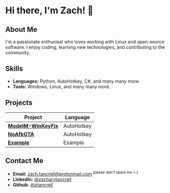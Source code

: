 # Hi there, I'm Zach! 👋

## About Me
I'm a passionate enthusiast who loves working with Linux and open-source software. I enjoy coding, learning new technologies, and contributing to the community.

## Skills
- **Languages:** Python, AutoHotkey, C#, and many many more.
- **Tools:** Windows, Linux, and many many more.

## Projects

| Project | Language |
| --- | --- |
| [**ModelM-WinKeyFix**](https://github.com/ztancrell/ModelM-WinKeyFix) | AutoHotkey |
| [**NoAfkGTA**](https://github.com/ztancrell/NoAfkGTA) | AutoHotkey |
| [**Example**](https://example.com) | Example |

## Contact Me
- **Email:** zach.tancrell@protonmail.com <sup>please don't spam me >:(</sup>
- **LinkedIn:** [@zacharytancrell](https://www.linkedin.com/in/zacharytancrell/)
- **Github:** [@ztancrell](https://www.github.com/ztancrell)
